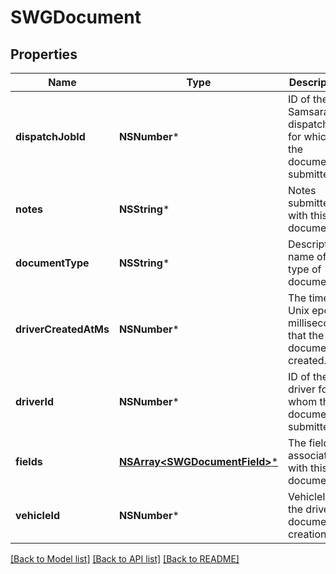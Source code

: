 # SWGDocument

## Properties
Name | Type | Description | Notes
------------ | ------------- | ------------- | -------------
**dispatchJobId** | **NSNumber*** | ID of the Samsara dispatch job for which the document is submitted | [optional] 
**notes** | **NSString*** | Notes submitted with this document. | [optional] 
**documentType** | **NSString*** | Descriptive name of this type of document. | 
**driverCreatedAtMs** | **NSNumber*** | The time in Unix epoch milliseconds that the document is created. | 
**driverId** | **NSNumber*** | ID of the driver for whom the document is submitted | 
**fields** | [**NSArray&lt;SWGDocumentField&gt;***](SWGDocumentField.md) | The fields associated with this document. | 
**vehicleId** | **NSNumber*** | VehicleID of the driver at document creation. | [optional] 

[[Back to Model list]](../README.md#documentation-for-models) [[Back to API list]](../README.md#documentation-for-api-endpoints) [[Back to README]](../README.md)


